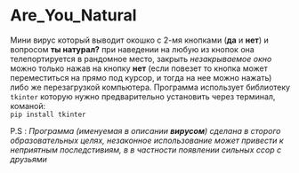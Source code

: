 # Are_You_Natural
Мини вирус который выводит окошко с 2-мя кнопками (**да** и **нет**) и вопросом **ты натурал?** при наведении на любую из кнопок она телепортируется в рандомное место, закрыть *незакрываемое окно* можно только нажав на кнопку **нет**
(если повезет то кнопка может переместиться на прямо под курсор, и тогда на нее можно нажать) либо же перезагрузкой компьютера. 
Программа использует библиотеку ``tkinter`` которую нужно предварительно установить через терминал, команой:  
``pip install tkinter``

P.S : *Программа (именуемая в описании **вирусом**) сделана в сторого образовательных целях, незаконное использование может привести к неприятным последстивиям, в в частности появлении сильных ссор с друзьями*
  
